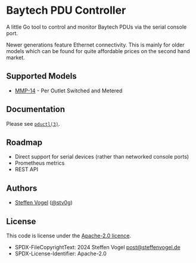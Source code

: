 # Baytech PDU Controller

A little Go tool to control and monitor Baytech PDUs via the serial console port.

Newer generations feature Ethernet connectivity. This is mainly for older models which can be found for quite affordable prices on the second hand market.

## Supported Models

- [MMP-14](https://www.baytech.net/product/mmp-modular/) - Per Outlet Switched and Metered

## Documentation

Please see [`pductl(3)`](./docs/pductl.md).

## Roadmap

- Direct support for serial devices (rather than networked console ports)
- Prometheus metrics
- REST API

## Authors

- [Steffen Vogel](mailto:post@steffenvogel.de) ([@stv0g](https://github.com/stv0g))

## License

This code is license under the [Apache-2.0 licence](LICENSE).

- SPDX-FileCopyrightText: 2024 Steffen Vogel <post@steffenvogel.de>
- SPDX-License-Identifier: Apache-2.0
